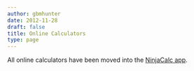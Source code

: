```yaml
---
author: gbmhunter
date: 2012-11-28
draft: false
title: Online Calculators
type: page
---
```


All online calculators have been moved into the [NinjaCalc app](http://ninja-calc.mbedded.ninja/).
